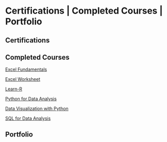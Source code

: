 # Certifications | Completed Courses | Portfolio

## Certifications

## Completed Courses

[Excel Fundamentals](https://github.com/mbhagwan/Excel-Skills-for-Data-Analytics-and-Visualization/tree/main/Course_1)

[Excel Worksheet](https://mbhagwan.github.io/Excel.html)

[Learn-R](https://github.com/mbhagwan/Learn-R)

[Python for Data Analysis]()

[Data Visualization with Python](https://github.com/mbhagwan/Data-Visualization-with-Python)

[SQL for Data Analysis]()

## Portfolio
